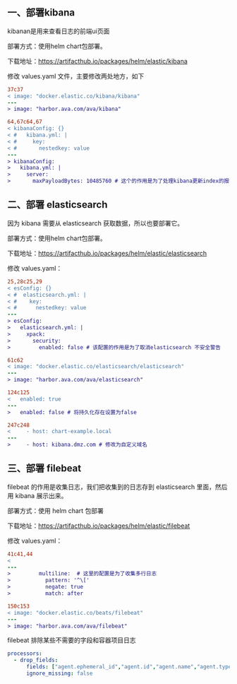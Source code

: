 ## 一、部署kibana

kibanan是用来查看日志的前端ui页面

部署方式：使用helm chart包部署。

下载地址：https://artifacthub.io/packages/helm/elastic/kibana

修改 values.yaml 文件，主要修改两处地方，如下

```diff
37c37
< image: "docker.elastic.co/kibana/kibana"
---
> image: "harbor.ava.com/ava/kibana"

64,67c64,67
< kibanaConfig: {}
< #   kibana.yml: |
< #     key:
< #       nestedkey: value
---
> kibanaConfig:
>   kibana.yml: |
>     server:
>       maxPayloadBytes: 10485760 # 这个的作用是为了处理kibana更新index的报错信息
```

## 二、部署 elasticsearch

因为 kibana 需要从 elasticsearch 获取数据，所以也要部署它。

部署方式：使用helm chart包部署。

下载地址：https://artifacthub.io/packages/helm/elastic/elasticsearch

修改 values.yaml：

```diff
25,28c25,29
< esConfig: {}
< #  elasticsearch.yml: |
< #    key:
< #      nestedkey: value
---
> esConfig:
>   elasticsearch.yml: |
>     xpack:
>       security:
>         enabled: false # 该配置的作用是为了取消elasticsearch 不安全警告

61c62
< image: "docker.elastic.co/elasticsearch/elasticsearch"
---
> image: "harbor.ava.com/ava/elasticsearch"

124c125
<   enabled: true
---
>   enabled: false # 将持久化存在设置为false

247c248
<     - host: chart-example.local
---
>     - host: kibana.dmz.com # 修改为自定义域名
```

## 三、部署 filebeat

filebeat 的作用是收集日志，我们把收集到的日志存到 elasticsearch 里面，然后用 kibana 展示出来。

部署方式：使用 helm chart 包部署

下载地址：https://artifacthub.io/packages/helm/elastic/filebeat

修改 values.yaml：

```diff
41c41,44
<
---
>         multiline:  # 这里的配置是为了收集多行日志
>           pattern: '^\['
>           negate: true
>           match: after

150c153
< image: "docker.elastic.co/beats/filebeat"
---
> image: "harbor.ava.com/ava/filebeat"
```

filebeat 排除某些不需要的字段和容器项目日志

```yaml
processors:
  - drop_fields:
      fields: ["agent.ephemeral_id","agent.id","agent.name","agent.type","container.runtime","ecs.version","host.hostname","host.name","kubernetes.labels.pod-template-hash","host.os.version","agent.version","container.image.name","container.id","kubernetes.pod.uid","kubernetes.replicaset.name"]
      ignore_missing: false
```
